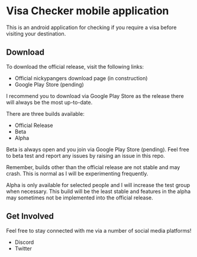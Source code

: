 # Visa Checker mobile application

This is an android application for checking if you require a visa before visiting your destination.

## Download

To download the official release, visit the following links:

- Official nickypangers download page (in construction)
- Google Play Store (pending)

I recommend you to download via Google Play Store as the release there will always be the most up-to-date.

There are three builds available:
- Official Release
- Beta
- Alpha

Beta is always open and you join via Google Play Store (pending). Feel free to beta test and  report any issues by raising an issue in this repo.

Remember, builds other than the official release are not stable and may crash. This is normal as I will be experimenting frequently.

Alpha is only available for selected people and I will increase the test group when necessary. This build will be the least stable and features in the alpha may sometimes not be implemented into the official release.

## Get Involved
Feel free to stay connected with me via a number of social media platforms!
- Discord
- Twitter
